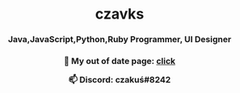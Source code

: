 

 
<h1 align="center">czavks</h1>
<h3 align="center">Java,JavaScript,Python,Ruby Programmer, UI Designer</h3>

<h3 align="center">

🔭 My **out of date** page: **[click](https://www.youtube.com/watch?v=j4THaJtsKCc)**

📫 Discord: **czakuś#8242**
</h3>

